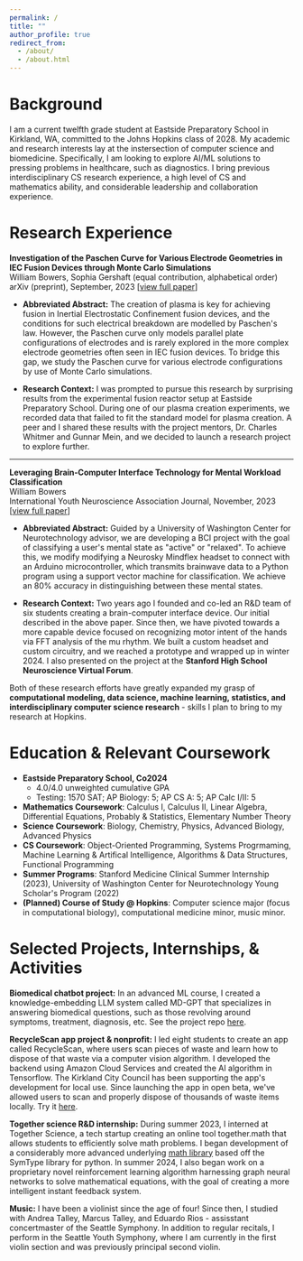 ```yaml
---
permalink: /
title: ""
author_profile: true
redirect_from: 
  - /about/
  - /about.html
---
```


Background
======
I am a current twelfth grade student at Eastside Preparatory School in Kirkland, WA, committed to the Johns Hopkins class of 2028. My academic and research interests lay at the instersection of computer science and biomedicine. Specifically, I am looking to explore AI/ML solutions to pressing problems in healthcare, such as diagnostics. I bring previous interdisciplinary CS research experience, a high level of CS and mathematics ability, and considerable leadership and collaboration experience.

Research Experience
======

**Investigation of the Paschen Curve for Various Electrode Geometries in IEC Fusion Devices through Monte Carlo Simulations**  
William Bowers, Sophia Gershaft (equal contribution, alphabetical order)  
arXiv (preprint), September, 2023 [[view full paper](https://arxiv.org/abs/2309.07184)]
* **Abbreviated Abstract:** The creation of plasma is key for achieving fusion in Inertial Electrostatic Confinement fusion devices, and the conditions for such electrical breakdown are modelled by Paschen's law. However, the Paschen curve only models parallel plate configurations of electrodes and is rarely explored in the more complex electrode geometries often seen in IEC fusion devices. To bridge this gap, we study the Paschen curve for various electrode configurations by use of Monte Carlo simulations. 

* **Research Context:** I was prompted to pursue this research by surprising results from the experimental fusion reactor setup at Eastside Preparatory School. During one of our plasma creation experiments, we recorded data that failed to fit the standard model for plasma creation. A peer and I shared these results with the project mentors, Dr. Charles Whitmer and Gunnar Mein, and we decided to launch a research project to explore further. 

--------------

**Leveraging Brain-Computer Interface Technology for Mental Workload Classification**  
William Bowers  
International Youth Neuroscience Association Journal, November, 2023 [[view full paper](https://drive.google.com/drive/u/0/folders/1rMte2kMAicbLDzT-beIL8QT7o2eP3eAE)]
* **Abbreviated Abstract:** Guided by a University of Washington Center for Neurotechnology advisor, we are developing a BCI project with the goal of classifying a user's mental state as "active" or "relaxed". To achieve this, we modify modifying a Neurosky Mindflex headset to connect with an Arduino microcontroller, which transmits brainwave data to a Python program using a support vector machine for classification. We achieve an 80% accuracy in distinguishing between these mental states.

* **Research Context:** Two years ago I founded and co-led an R&D team of six students creating a brain-computer interface device. Our initial described in the above paper. Since then, we have pivoted towards a more capable device focused on recognizing motor intent of the hands via FFT analysis of the mu rhythm. We built a custom headset and custom circuitry, and we reached a prototype and wrapped up in winter 2024. I also presented on the project at the **Stanford High School Neuroscience Virtual Forum**. 

Both of these research efforts have greatly expanded my grasp of **computational modeling, data science, machine learning, statistics, and interdisciplinary computer science research** - skills I plan to bring to my research at Hopkins.

Education & Relevant Coursework
======
* **Eastside Preparatory School, Co2024**
  * 4.0/4.0 unweighted cumulative GPA
  * Testing: 1570 SAT; AP Biology: 5; AP CS A: 5; AP Calc I/II: 5
* **Mathematics Coursework**: Calculus I, Calculus II, Linear Algebra, Differential Equations, Probably & Statistics, Elementary Number Theory
* **Science Coursework**: Biology, Chemistry, Physics, Advanced Biology, Advanced Physics
* **CS Coursework**: Object-Oriented Programming, Systems Progrmaming, Machine Learning & Artifical Intelligence, Algorithms & Data Structures, Functional Programming
* **Summer Programs**: Stanford Medicine Clinical Summer Internship (2023), University of Washington Center for Neurotechnology Young Scholar's Program (2022)
* **(Planned) Course of Study @ Hopkins**: Computer science major (focus in computational biology), computational medicine minor, music minor.

Selected Projects, Internships, & Activities
======

**Biomedical chatbot project:** In an advanced ML course, I created a knowledge-embedding LLM system called MD-GPT that specializes in answering biomedical questions, such as those revolving around symptoms, treatment, diagnosis, etc. See the project repo [here](https://github.com/WilliamB-EPS/md-gpt).

**RecycleScan app project & nonprofit:** I led eight students to create an app called RecycleScan, where users scan pieces of waste and learn how to dispose of that waste via a computer vision algorithm. I developed the backend using Amazon Cloud Services and created the AI algorithm in Tensorflow. The Kirkland City Council has been supporting the app's development for local use. Since launching the app in open beta, we've allowed users to scan and properly dispose of thousands of waste items locally. Try it [here](https://www.theplasticproject.org/recyclescan).

**Together science R&D internship:** During summer 2023, I interned at Together Science, a tech startup creating an online tool together.math that allows students to efficiently solve math problems. I began development of a considerably more advanced underlying [math library](https://github.com/together-science/symtype) based off the SymType library for python. In summer 2024, I also began work on a proprietary novel reinforcement learning algorithm harnessing graph neural networks to solve mathematical equations, with the goal of creating a more intelligent instant feedback system.

**Music:** I have been a violinist since the age of four! Since then, I studied with Andrea Talley, Marcus Talley, and Eduardo Rios - assisstant concertmaster of the Seattle Symphony. In addition to regular recitals, I perform in the Seattle Youth Symphony, where I am currently in the first violin section and was previously principal second violin.
